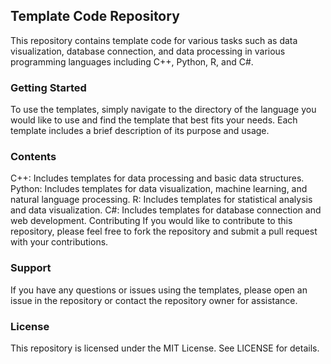 ## Template Code Repository
This repository contains template code for various tasks such as data visualization, database connection, and data processing in various programming languages including C++, Python, R, and C#.

### Getting Started
To use the templates, simply navigate to the directory of the language you would like to use and find the template that best fits your needs. Each template includes a brief description of its purpose and usage.

### Contents
C++: Includes templates for data processing and basic data structures.
Python: Includes templates for data visualization, machine learning, and natural language processing.
R: Includes templates for statistical analysis and data visualization.
C#: Includes templates for database connection and web development.
Contributing
If you would like to contribute to this repository, please feel free to fork the repository and submit a pull request with your contributions.

### Support
If you have any questions or issues using the templates, please open an issue in the repository or contact the repository owner for assistance.

### License
This repository is licensed under the MIT License. See LICENSE for details.
